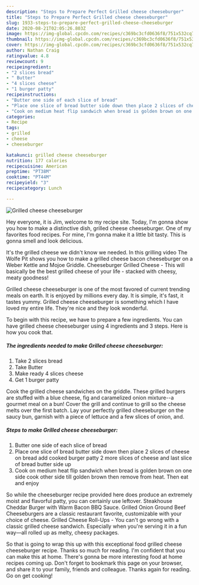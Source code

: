 ```yaml
---
description: "Steps to Prepare Perfect Grilled cheese cheeseburger"
title: "Steps to Prepare Perfect Grilled cheese cheeseburger"
slug: 1933-steps-to-prepare-perfect-grilled-cheese-cheeseburger
date: 2020-08-21T02:05:26.803Z
image: https://img-global.cpcdn.com/recipes/c369bc3cfd0636f8/751x532cq70/grilled-cheese-cheeseburger-recipe-main-photo.jpg
thumbnail: https://img-global.cpcdn.com/recipes/c369bc3cfd0636f8/751x532cq70/grilled-cheese-cheeseburger-recipe-main-photo.jpg
cover: https://img-global.cpcdn.com/recipes/c369bc3cfd0636f8/751x532cq70/grilled-cheese-cheeseburger-recipe-main-photo.jpg
author: Nathan Craig
ratingvalue: 4.8
reviewcount: 9
recipeingredient:
- "2 slices bread"
- " Butter"
- "4 slices cheese"
- "1 burger patty"
recipeinstructions:
- "Butter one side of each slice of bread"
- "Place one slice of bread butter side down then place 2 slices of cheese on bread add cooked burger patty 2 more slices of cheese and last slice of bread butter side up"
- "Cook on medium heat flip sandwich when bread is golden brown on one side cook other side till golden brown then remove from heat. Then eat and enjoy"
categories:
- Recipe
tags:
- grilled
- cheese
- cheeseburger

katakunci: grilled cheese cheeseburger 
nutrition: 177 calories
recipecuisine: American
preptime: "PT38M"
cooktime: "PT44M"
recipeyield: "3"
recipecategory: Lunch

---
```



![Grilled cheese cheeseburger](https://img-global.cpcdn.com/recipes/c369bc3cfd0636f8/751x532cq70/grilled-cheese-cheeseburger-recipe-main-photo.jpg)

Hey everyone, it is Jim, welcome to my recipe site. Today, I'm gonna show you how to make a distinctive dish, grilled cheese cheeseburger. One of my favorites food recipes. For mine, I'm gonna make it a little bit tasty. This is gonna smell and look delicious.

It&#39;s the grilled cheese we didn&#39;t know we needed. In this grilling video The Wolfe Pit shows you how to make a grilled cheese bacon cheeseburger on a Weber Kettle and Mojoe Griddle. Cheeseburger Grilled Cheese - This will basically be the best grilled cheese of your life - stacked with cheesy, meaty goodness!

Grilled cheese cheeseburger is one of the most favored of current trending meals on earth. It is enjoyed by millions every day. It is simple, it's fast, it tastes yummy. Grilled cheese cheeseburger is something which I have loved my entire life. They're nice and they look wonderful.


To begin with this recipe, we have to prepare a few ingredients. You can have grilled cheese cheeseburger using 4 ingredients and 3 steps. Here is how you cook that.

<!--inarticleads1-->

##### The ingredients needed to make Grilled cheese cheeseburger:

1. Take 2 slices bread
1. Take  Butter
1. Make ready 4 slices cheese
1. Get 1 burger patty


Cook the grilled cheese sandwiches on the griddle. These grilled burgers are stuffed with a blue cheese, fig and caramelized onion mixture--a gourmet meal on a bun! Cover the grill and continue to grill so the cheese melts over the first batch. Lay your perfectly grilled cheeseburger on the saucy bun, garnish with a piece of lettuce and a few slices of onion, and. 

<!--inarticleads2-->

##### Steps to make Grilled cheese cheeseburger:

1. Butter one side of each slice of bread
1. Place one slice of bread butter side down then place 2 slices of cheese on bread add cooked burger patty 2 more slices of cheese and last slice of bread butter side up
1. Cook on medium heat flip sandwich when bread is golden brown on one side cook other side till golden brown then remove from heat. Then eat and enjoy


So while the cheeseburger recipe provided here does produce an extremely moist and flavorful patty, you can certainly use leftover. Steakhouse Cheddar Burger with Warm Bacon BBQ Sauce. Grilled Onion Ground Beef Cheeseburgers are a classic restaurant favorite, customizable with your choice of cheese. Grilled Cheese Roll-Ups - You can&#39;t go wrong with a classic grilled cheese sandwich. Especially when you&#39;re serving it in a fun way—all rolled up as melty, cheesy packages. 

So that is going to wrap this up with this exceptional food grilled cheese cheeseburger recipe. Thanks so much for reading. I'm confident that you can make this at home. There's gonna be more interesting food at home recipes coming up. Don't forget to bookmark this page on your browser, and share it to your family, friends and colleague. Thanks again for reading. Go on get cooking!
